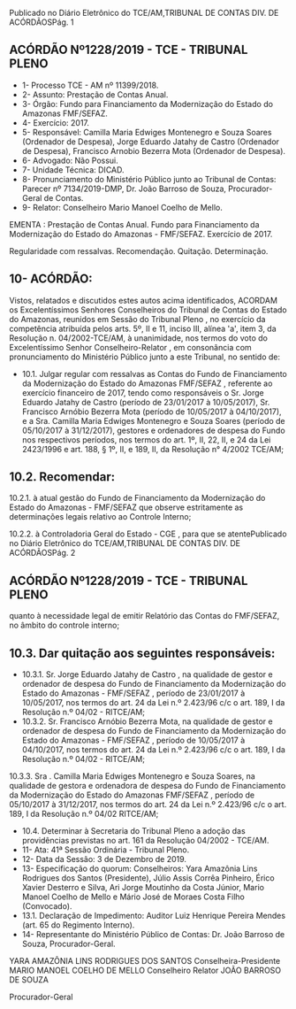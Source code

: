 Publicado  no  Diário  Eletrônico do TCE/AM,TRIBUNAL DE CONTAS DIV. DE ACÓRDÃOSPág. 1

## ACÓRDÃO Nº1228/2019 - TCE - TRIBUNAL PLENO

- 1- Processo TCE - AM nº 11399/2018.
- 2- Assunto: Prestação de Contas Anual.
- 3- Órgão: Fundo  para  Financiamento  da  Modernização  do  Estado  do  Amazonas  FMF/SEFAZ.
- 4- Exercício: 2017.
- 5- Responsável: Camilla  Maria  Edwiges  Montenegro  e  Souza  Soares  (Ordenador  de Despesa),  Jorge  Eduardo  Jatahy  de  Castro  (Ordenador  de  Despesa),  Francisco Arnobio Bezerra Mota (Ordenador de Despesa).
- 6- Advogado: Não Possui.
- 7- Unidade Técnica: DICAD.
- 8- Pronunciamento  do  Ministério  Público  junto  ao  Tribunal  de  Contas: Parecer  nº 7134/2019-DMP, Dr. João Barroso de Souza, Procurador-Geral de Contas.
- 9- Relator: Conselheiro Mario Manoel Coelho de Mello.

EMENTA :  Prestação de Contas Anual. Fundo para Financiamento da Modernização do Estado do Amazonas - FMF/SEFAZ. Exercício de 2017.

Regularidade com ressalvas. Recomendação. Quitação. Determinação.

## 10-  ACÓRDÃO:

Vistos, relatados e discutidos estes autos acima identificados, ACORDAM os Excelentíssimos Senhores Conselheiros do Tribunal de Contas do Estado do Amazonas, reunidos em Sessão do Tribunal Pleno , no exercício da competência atribuída pelos arts. 5º, II e 11, inciso III, alínea 'a', item 3, da Resolução n. 04/2002-TCE/AM, à unanimidade, nos termos do voto do Excelentíssimo Senhor Conselheiro-Relator , em consonância com pronunciamento do Ministério Público junto a este Tribunal, no sentido de:

- 10.1. Julgar regular com ressalvas as Contas do Fundo de Financiamento da Modernização  do  Estado do Amazonas  FMF/SEFAZ ,  referente  ao  exercício  financeiro  de  2017,  tendo  como responsáveis  o Sr.  Jorge  Eduardo  Jatahy  de  Castro (período  de 23/01/2017  à  10/05/2017), Sr. Francisco  Arnóbio  Bezerra  Mota (período de  10/05/2017  à  04/10/2017),  e  a Sra. Camilla  Maria Edwiges  Montenegro  e  Souza  Soares (período  de  05/10/2017  à 31/12/2017),  gestores  e  ordenadores  de  despesa  do  Fundo  nos respectivos  períodos,  nos  termos  do  art.  1º,  II,  22,  II,  e  24  da  Lei 2423/1996  e  art.  188,  §  1º,  II,  e  189,  II,  da  Resolução  n°  4/2002  TCE/AM;

## 10.2. Recomendar:

10.2.1. à atual gestão do Fundo de Financiamento da Modernização do Estado do Amazonas - FMF/SEFAZ que observe estritamente as determinações legais relativo ao Controle Interno;

10.2.2. à Controladoria Geral do Estado - CGE ,  para que se atentePublicado  no  Diário  Eletrônico do TCE/AM,TRIBUNAL DE CONTAS DIV. DE ACÓRDÃOSPág. 2

## ACÓRDÃO Nº1228/2019 - TCE - TRIBUNAL PLENO

quanto à necessidade legal de emitir Relatório das Contas do FMF/SEFAZ, no âmbito do controle interno;

## 10.3. Dar quitação aos seguintes responsáveis:

- 10.3.1. Sr. Jorge Eduardo Jatahy de Castro , na qualidade de gestor e ordenador de despesa do Fundo de Financiamento da Modernização do Estado do Amazonas - FMF/SEFAZ ,  período  de 23/01/2017 à 10/05/2017, nos termos do art. 24 da Lei n.º 2.423/96 c/c o art. 189, I da Resolução n.º 04/02 - RITCE/AM;
- 10.3.2. Sr. Francisco Arnóbio Bezerra Mota, na qualidade de gestor e ordenador de despesa do Fundo de Financiamento da Modernização do Estado do Amazonas - FMF/SEFAZ ,  período  de 10/05/2017 à 04/10/2017, nos termos do art. 24 da Lei n.º 2.423/96 c/c o art. 189, I da Resolução n.º 04/02 - RITCE/AM;

10.3.3. Sra . Camilla Maria Edwiges Montenegro e Souza Soares, na qualidade de gestora e ordenadora de despesa do Fundo  de Financiamento da Modernização  do  Estado do Amazonas  FMF/SEFAZ ,  período de 05/10/2017 à 31/12/2017, nos termos do art. 24  da  Lei  n.º  2.423/96  c/c  o  art.  189,  I  da  Resolução  n.º  04/02  RITCE/AM;

- 10.4. Determinar à Secretaria do Tribunal Pleno a adoção das providências previstas no art. 161 da Resolução 04/2002 - TCE/AM.
- 11-  Ata: 41ª Sessão Ordinária - Tribunal Pleno.
- 12-  Data da Sessão: 3 de Dezembro de 2019.
- 13-  Especificação  do  quorum: Conselheiros: Yara  Amazônia  Lins  Rodrigues  dos Santos  (Presidente),  Júlio  Assis  Corrêa  Pinheiro,  Érico  Xavier  Desterro  e  Silva,  Ari Jorge  Moutinho  da  Costa  Júnior,  Mario  Manoel  Coelho  de  Mello  e  Mário  José  de Moraes Costa Filho (Convocado).
- 13.1. Declaração  de  Impedimento: Auditor  Luiz  Henrique  Pereira  Mendes  (art.  65  do Regimento Interno).
- 14-  Representante  do  Ministério  Público  de  Contas: Dr. João  Barroso  de  Souza, Procurador-Geral.

YARA AMAZÔNIA LINS RODRIGUES DOS SANTOS Conselheira-Presidente MARIO MANOEL COELHO DE MELLO Conselheiro Relator JOÃO BARROSO DE SOUZA

Procurador-Geral